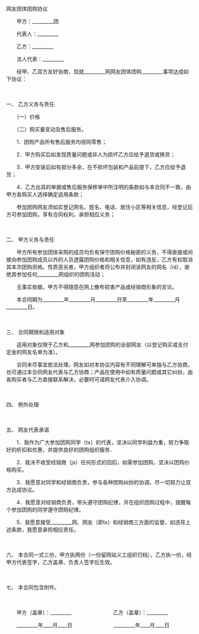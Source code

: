



网友团体团购协议



 

　　甲方：_________团

　　代表人：_________　　

　　乙方：_________

　　法人代表：_________　　

　　经甲、乙双方友好协商，现就_________网网友团体团购_________事项达成如下协议：

　　

一、
乙方义务与责任

　　（一）价格

　　（二）购买量变动及售后服务。

　　1．团购产品所有售后服务均视同零售；

　　2．甲方购买后如发现质量问题或非人为损坏乙方应给予退货或换货；

　　3．甲方安装后如有部分多余，在不损坏包装和产品前提下，乙方应给予退货；

　　4．乙方出具的单据或售后服务保修单中所注明的条款如与本合同不一致，由甲方各购买人选择确定适用条款；

　　参加团购网友须如实登记网名、姓名、电话、居住小区等相关信息，经登记后方可参加团购，享有合同权利，承担相应义务；

　　

二、
甲方义务与责任

　　甲方所有参加团体采购的成员均负有保守团购价格秘密的义务，不得直接或间接向参加团购成员以外的人员透露团购价格和相关信息，如有违反，乙方有权取消其本次团购资格。性质恶劣者，甲方组织者将公布并封闭该网友的网名（id），谢绝其参加任何_________网组织的团购活动；

　　无事实依据，甲方不得随意在网上散布损害产品或经销商形象的言论。

　　本合同期为_________年_________月_________日至_________年_________月_________日。

　　

三、
合同期限和适用对象

　　适用对象仅限于乙方和_________网参加团购的全部网友（以登记购买或支付定金的网友名单为准）。

　　合同未尽事宜依法处理。网友如对本协议内容有不同理解可单独与乙方协商，也可通过本合同网友代表与乙方协商；产品在使用中如有质量问题或其它纠纷，由各购买者与乙方直接联系解决，必要时可请网友代表介入协调。

　　

四、
例外处理

　　

五、
网友代表承诺

　　1．我作为广大参加团购同学（tx）的代表，坚决以同学利益为重，努力争取好的折扣和优惠，并提供良好的团购组织服务．

　　2．我决不收受经销商（js）任何形式的回扣，如需参加团购，坚决以团购价格购买。

　　3．我愿意对同学和经销商负责，参与各种团购纠纷的协调，尽一切努力让双方达成协议。

　　4．我愿意对经销商负责，带头遵守团购纪律，并在组织团购过程中，提醒每个参加团购的同学遵守团购纪律。

　　5．我愿意接受_________网、网友（即tx）和经销商三方面的监督，如违背上述条款，我愿意承担相应责任。

　　

六、
本合同一式三份，甲方执两份（一份留网站义工组织归档），乙方执一份，经甲方代表签字，乙方盖章、负责人签字后生效。

　　

七、
本合同包含附件。

　　

　　甲方（盖章）：_________　　　　　　　　乙方（盖章）：_________　　

　　_________年____月____日　　　　　　　　_________年____月____日